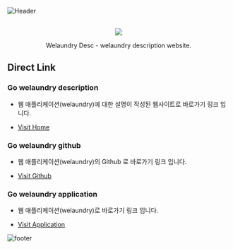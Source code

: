 ![Header](https://capsule-render.vercel.app/api?type=waving&color=216ba5&height=150&section=header)

<p align="center">
  <br>
  <img src="https://user-images.githubusercontent.com/79623316/175818637-4a2080fc-454c-4c37-97b0-81cba5cfa3ab.svg">
  <br>
</p>

<p align="center">
  Welaundry Desc - welaundry description website.
</p>

## Direct Link

### Go welaundry description

- 웹 애플리케이션(welaundry)에 대한 설명이 작성된 웹사이트로 바로가기 링크 입니다.

- <a href="https://hxxtae.github.io/we-laundry-desc/" target="_blank">Visit Home</a>

### Go welaundry github

- 웹 애플리케이션(welaundry)의 Github 로 바로가기 링크 입니다.

- <a href="https://github.com/hxxtae/we-laundry-client" target="_blank">Visit Github</a>

### Go welaundry application

- 웹 애플리케이션(welaundry)로 바로가기 링크 입니다.

- <a href="https://welaundry.netlify.app" target="_blank">Visit Application</a>

![footer](https://capsule-render.vercel.app/api?type=waving&color=216ba5&height=150&section=footer)
